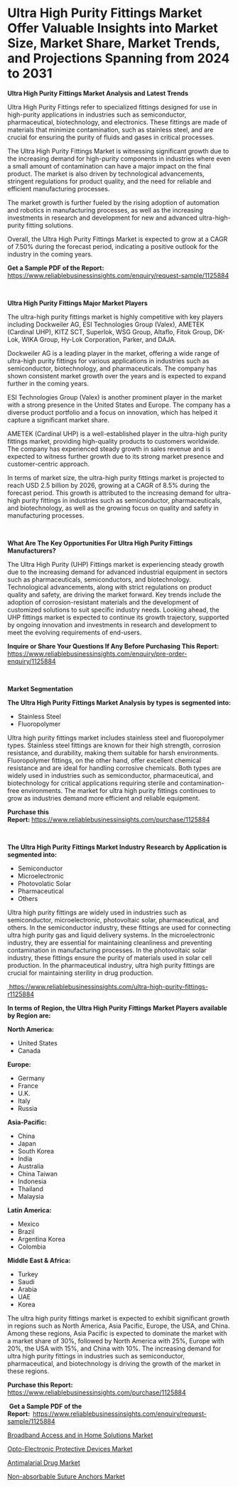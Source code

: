 <p><h1>Ultra High Purity Fittings Market Offer Valuable Insights into Market Size, Market Share, Market Trends, and Projections Spanning from 2024 to 2031</h1></p><p><strong>Ultra High Purity Fittings Market Analysis and Latest Trends</strong></p>
<p><p>Ultra High Purity Fittings refer to specialized fittings designed for use in high-purity applications in industries such as semiconductor, pharmaceutical, biotechnology, and electronics. These fittings are made of materials that minimize contamination, such as stainless steel, and are crucial for ensuring the purity of fluids and gases in critical processes.</p><p>The Ultra High Purity Fittings Market is witnessing significant growth due to the increasing demand for high-purity components in industries where even a small amount of contamination can have a major impact on the final product. The market is also driven by technological advancements, stringent regulations for product quality, and the need for reliable and efficient manufacturing processes.</p><p>The market growth is further fueled by the rising adoption of automation and robotics in manufacturing processes, as well as the increasing investments in research and development for new and advanced ultra-high-purity fitting solutions.</p><p>Overall, the Ultra High Purity Fittings Market is expected to grow at a CAGR of 7.50% during the forecast period, indicating a positive outlook for the industry in the coming years.</p></p>
<p><strong>Get a Sample PDF of the Report:&nbsp;</strong> <a href="https://www.reliablebusinessinsights.com/enquiry/request-sample/1125884">https://www.reliablebusinessinsights.com/enquiry/request-sample/1125884</a></p>
<p>&nbsp;</p>
<p><strong>Ultra High Purity Fittings Major Market Players</strong></p>
<p><p>The ultra-high purity fittings market is highly competitive with key players including Dockweiler AG, ESI Technologies Group (Valex), AMETEK (Cardinal UHP), KITZ SCT, Superlok, WSG Group, Altaflo, Fitok Group, DK-Lok, WIKA Group, Hy-Lok Corporation, Parker, and DAJA. </p><p>Dockweiler AG is a leading player in the market, offering a wide range of ultra-high purity fittings for various applications in industries such as semiconductor, biotechnology, and pharmaceuticals. The company has shown consistent market growth over the years and is expected to expand further in the coming years. </p><p>ESI Technologies Group (Valex) is another prominent player in the market with a strong presence in the United States and Europe. The company has a diverse product portfolio and a focus on innovation, which has helped it capture a significant market share. </p><p>AMETEK (Cardinal UHP) is a well-established player in the ultra-high purity fittings market, providing high-quality products to customers worldwide. The company has experienced steady growth in sales revenue and is expected to witness further growth due to its strong market presence and customer-centric approach. </p><p>In terms of market size, the ultra-high purity fittings market is projected to reach USD 2.5 billion by 2026, growing at a CAGR of 8.5% during the forecast period. This growth is attributed to the increasing demand for ultra-high purity fittings in industries such as semiconductor, pharmaceuticals, and biotechnology, as well as the growing focus on quality and safety in manufacturing processes.</p></p>
<p>&nbsp;</p>
<p><strong>What Are The Key Opportunities For Ultra High Purity Fittings Manufacturers?</strong></p>
<p><p>The Ultra High Purity (UHP) Fittings market is experiencing steady growth due to the increasing demand for advanced industrial equipment in sectors such as pharmaceuticals, semiconductors, and biotechnology. Technological advancements, along with strict regulations on product quality and safety, are driving the market forward. Key trends include the adoption of corrosion-resistant materials and the development of customized solutions to suit specific industry needs. Looking ahead, the UHP fittings market is expected to continue its growth trajectory, supported by ongoing innovation and investments in research and development to meet the evolving requirements of end-users.</p></p>
<p><strong>Inquire or Share Your Questions If Any Before Purchasing This Report:</strong> <a href="https://www.reliablebusinessinsights.com/enquiry/pre-order-enquiry/1125884">https://www.reliablebusinessinsights.com/enquiry/pre-order-enquiry/1125884</a></p>
<p>&nbsp;</p>
<p><strong>Market Segmentation</strong></p>
<p><strong>The Ultra High Purity Fittings Market Analysis by types is segmented into:</strong></p>
<p><ul><li>Stainless Steel</li><li>Fluoropolymer</li></ul></p>
<p><p>Ultra high purity fittings market includes stainless steel and fluoropolymer types. Stainless steel fittings are known for their high strength, corrosion resistance, and durability, making them suitable for harsh environments. Fluoropolymer fittings, on the other hand, offer excellent chemical resistance and are ideal for handling corrosive chemicals. Both types are widely used in industries such as semiconductor, pharmaceutical, and biotechnology for critical applications requiring sterile and contamination-free environments. The market for ultra high purity fittings continues to grow as industries demand more efficient and reliable equipment.</p></p>
<p><strong>Purchase this Report:&nbsp;</strong><a href="https://www.reliablebusinessinsights.com/purchase/1125884">https://www.reliablebusinessinsights.com/purchase/1125884</a></p>
<p>&nbsp;</p>
<p><strong>The Ultra High Purity Fittings Market Industry Research by Application is segmented into:</strong></p>
<p><ul><li>Semiconductor</li><li>Microelectronic</li><li>Photovolatic Solar</li><li>Pharmaceutical</li><li>Others</li></ul></p>
<p><p>Ultra high purity fittings are widely used in industries such as semiconductor, microelectronic, photovoltaic solar, pharmaceutical, and others. In the semiconductor industry, these fittings are used for connecting ultra high purity gas and liquid delivery systems. In the microelectronic industry, they are essential for maintaining cleanliness and preventing contamination in manufacturing processes. In the photovoltaic solar industry, these fittings ensure the purity of materials used in solar cell production. In the pharmaceutical industry, ultra high purity fittings are crucial for maintaining sterility in drug production.</p></p>
<p><a href="https://www.reliablebusinessinsights.com/ultra-high-purity-fittings-r1125884">&nbsp;https://www.reliablebusinessinsights.com/ultra-high-purity-fittings-r1125884</a></p>
<p><strong>In terms of Region, the Ultra High Purity Fittings Market Players available by Region are:</strong></p>
<p>
    <p> <strong> North America: </strong>
        <ul>
            <li>United States</li>
            <li>Canada</li>
        </ul>
        </p> 
    <p> <strong> Europe: </strong>
        <ul>
            <li>Germany</li>
            <li>France</li>
            <li>U.K.</li>
            <li>Italy</li>
            <li>Russia</li>
        </ul>
        </p> 
    <p> <strong> Asia-Pacific: </strong>
        <ul>
            <li>China</li>
            <li>Japan</li>
            <li>South Korea</li>
            <li>India</li>
            <li>Australia</li>
            <li>China Taiwan</li>
            <li>Indonesia</li>
            <li>Thailand</li>
            <li>Malaysia</li>
        </ul>
        </p> 
    <p> <strong> Latin America: </strong>
        <ul>
            <li>Mexico</li>
            <li>Brazil</li>
            <li>Argentina Korea</li>
            <li>Colombia</li>
        </ul>
        </p> 
    <p> <strong> Middle East & Africa: </strong>
        <ul>
            <li>Turkey</li>
            <li>Saudi</li>
            <li>Arabia</li>
            <li>UAE</li>
            <li>Korea</li>
        </ul>
    </p>
    </p>
<p><p>The ultra high purity fittings market is expected to exhibit significant growth in regions such as North America, Asia Pacific, Europe, the USA, and China. Among these regions, Asia Pacific is expected to dominate the market with a market share of 30%, followed by North America with 25%, Europe with 20%, the USA with 15%, and China with 10%. The increasing demand for ultra high purity fittings in industries such as semiconductor, pharmaceutical, and biotechnology is driving the growth of the market in these regions.</p></p>
<p><strong>Purchase this Report: </strong><a href="https://www.reliablebusinessinsights.com/purchase/1125884">https://www.reliablebusinessinsights.com/purchase/1125884</a></p>
<p>&nbsp;<strong>Get a Sample PDF of the Report:&nbsp;&nbsp;</strong><a href="https://www.reliablebusinessinsights.com/enquiry/request-sample/1125884">https://www.reliablebusinessinsights.com/enquiry/request-sample/1125884</a></p>
<p><strong></strong></p>
<p><p><a href="https://medium.com/@kaitlynkristyfj13/global-broadband-access-and-in-home-solutions-market-opportunities-and-forecast-for-period-from-e2a0b29e9c1b">Broadband Access and in Home Solutions Market</a></p><p><a href="https://github.com/HettieStehr/Market-Research-Report-List-1/blob/main/opto-electronic-protective-devices-market.md">Opto-Electronic Protective Devices Market</a></p><p><a href="https://medium.com/@chellamarie1961/analyzing-antimalarial-drug-market-dynamics-and-growth-drivers-and-forecasted-for-period-from-2024-3b253e46e2ab">Antimalarial Drug Market</a></p><p><a href="https://github.com/lavernaCole75/Market-Research-Report-List-1/blob/main/non-absorbable-suture-anchors-market.md">Non-absorbable Suture Anchors Market</a></p></p>